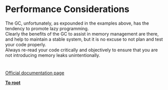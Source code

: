 # Performance Considerations




<div class="phpcode"><span class="html">
The GC, unfortunately, as expounded in the examples above, has the tendency to promote lazy programming.<br>Clearly the benefits of the GC to assist in memory management are there, and help to maintain a stable system, but it is no excuse to not plan and test your code properly.<br>Always re-read your code critically and objectively to ensure that you are not introducing memory leaks unintentionally.</span>
</div>
  

#

[Official documentation page](https://www.php.net/manual/en/features.gc.performance-considerations.php)

**[To root](/README.md)**